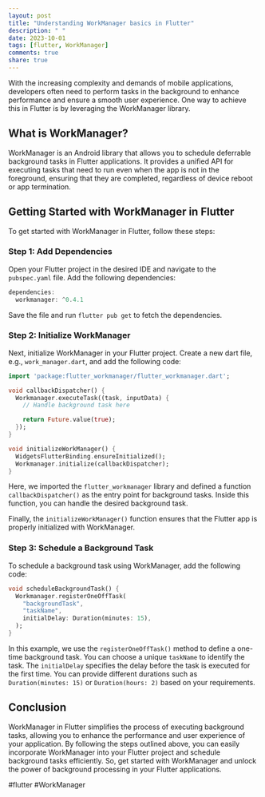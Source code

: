 ```yaml
---
layout: post
title: "Understanding WorkManager basics in Flutter"
description: " "
date: 2023-10-01
tags: [flutter, WorkManager]
comments: true
share: true
---
```


With the increasing complexity and demands of mobile applications, developers often need to perform tasks in the background to enhance performance and ensure a smooth user experience. One way to achieve this in Flutter is by leveraging the WorkManager library.

## What is WorkManager?

WorkManager is an Android library that allows you to schedule deferrable background tasks in Flutter applications. It provides a unified API for executing tasks that need to run even when the app is not in the foreground, ensuring that they are completed, regardless of device reboot or app termination.

## Getting Started with WorkManager in Flutter

To get started with WorkManager in Flutter, follow these steps:

### Step 1: Add Dependencies

Open your Flutter project in the desired IDE and navigate to the `pubspec.yaml` file. Add the following dependencies:

```dart
dependencies:
  workmanager: ^0.4.1
```

Save the file and run `flutter pub get` to fetch the dependencies.

### Step 2: Initialize WorkManager

Next, initialize WorkManager in your Flutter project. Create a new dart file, e.g., `work_manager.dart`, and add the following code:

```dart
import 'package:flutter_workmanager/flutter_workmanager.dart';

void callbackDispatcher() {
  Workmanager.executeTask((task, inputData) {
    // Handle background task here

    return Future.value(true);
  });
}

void initializeWorkManager() {
  WidgetsFlutterBinding.ensureInitialized();
  Workmanager.initialize(callbackDispatcher);
}
```

Here, we imported the `flutter_workmanager` library and defined a function `callbackDispatcher()` as the entry point for background tasks. Inside this function, you can handle the desired background task.

Finally, the `initializeWorkManager()` function ensures that the Flutter app is properly initialized with WorkManager.

### Step 3: Schedule a Background Task

To schedule a background task using WorkManager, add the following code:

```dart
void scheduleBackgroundTask() {
  Workmanager.registerOneOffTask(
    "backgroundTask",
    "taskName",
    initialDelay: Duration(minutes: 15),
  );
}
```

In this example, we use the `registerOneOffTask()` method to define a one-time background task. You can choose a unique `taskName` to identify the task. The `initialDelay` specifies the delay before the task is executed for the first time. You can provide different durations such as `Duration(minutes: 15)` or `Duration(hours: 2)` based on your requirements.

## Conclusion

WorkManager in Flutter simplifies the process of executing background tasks, allowing you to enhance the performance and user experience of your application. By following the steps outlined above, you can easily incorporate WorkManager into your Flutter project and schedule background tasks efficiently. So, get started with WorkManager and unlock the power of background processing in your Flutter applications.

#flutter #WorkManager